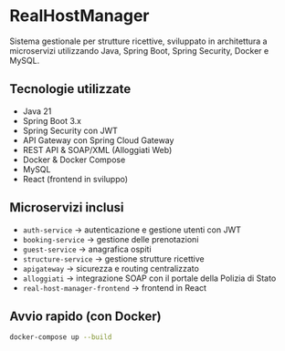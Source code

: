 # RealHostManager
Sistema gestionale per strutture ricettive, sviluppato in architettura a microservizi utilizzando Java, Spring Boot, Spring Security, Docker e MySQL.

## Tecnologie utilizzate

- Java 21
- Spring Boot 3.x
- Spring Security con JWT
- API Gateway con Spring Cloud Gateway
- REST API & SOAP/XML (Alloggiati Web)
- Docker & Docker Compose
- MySQL
- React (frontend in sviluppo)

## Microservizi inclusi

- `auth-service` → autenticazione e gestione utenti con JWT
- `booking-service` → gestione delle prenotazioni
- `guest-service` → anagrafica ospiti
- `structure-service` → gestione strutture ricettive
- `apigateway` → sicurezza e routing centralizzato
- `alloggiati` → integrazione SOAP con il portale della Polizia di Stato
- `real-host-manager-frontend` → frontend in React

## Avvio rapido (con Docker)

```bash
docker-compose up --build
